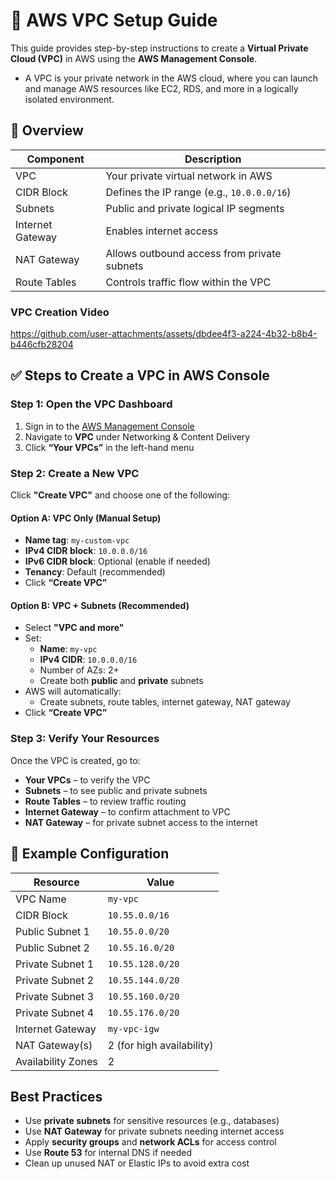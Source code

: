 # 🧱 AWS VPC Setup Guide

This guide provides step-by-step instructions to create a **Virtual Private Cloud (VPC)** in AWS using the **AWS Management Console**.

- A VPC is your private network in the AWS cloud, where you can launch and manage AWS resources like EC2, RDS, and more in a logically isolated environment.

## 🧭 Overview

| Component         | Description                               |
|------------------|-------------------------------------------|
| VPC              | Your private virtual network in AWS       |
| CIDR Block       | Defines the IP range (e.g., `10.0.0.0/16`) |
| Subnets          | Public and private logical IP segments     |
| Internet Gateway | Enables internet access                    |
| NAT Gateway      | Allows outbound access from private subnets|
| Route Tables     | Controls traffic flow within the VPC       |

### VPC Creation Video

https://github.com/user-attachments/assets/dbdee4f3-a224-4b32-b8b4-b446cfb28204



## ✅ Steps to Create a VPC in AWS Console

### Step 1: Open the VPC Dashboard

1. Sign in to the [AWS Management Console](https://console.aws.amazon.com/)
2. Navigate to **VPC** under Networking & Content Delivery
3. Click **“Your VPCs”** in the left-hand menu


### Step 2: Create a New VPC

Click **"Create VPC"** and choose one of the following:

#### Option A: VPC Only (Manual Setup)

- **Name tag**: `my-custom-vpc`
- **IPv4 CIDR block**: `10.0.0.0/16`
- **IPv6 CIDR block**: Optional (enable if needed)
- **Tenancy**: Default (recommended)
- Click **“Create VPC”**

#### Option B: VPC + Subnets (Recommended)

- Select **"VPC and more"**
- Set:
  - **Name**: `my-vpc`
  - **IPv4 CIDR**: `10.0.0.0/16`
  - Number of AZs: 2+
  - Create both **public** and **private** subnets
- AWS will automatically:
  - Create subnets, route tables, internet gateway, NAT gateway
- Click **“Create VPC”**


### Step 3: Verify Your Resources

Once the VPC is created, go to:

- **Your VPCs** – to verify the VPC
- **Subnets** – to see public and private subnets
- **Route Tables** – to review traffic routing
- **Internet Gateway** – to confirm attachment to VPC
- **NAT Gateway** – for private subnet access to the internet


## 📌 Example Configuration

| Resource            | Value                        |
|---------------------|------------------------------|
| VPC Name            | `my-vpc`                     |
| CIDR Block          | `10.55.0.0/16`                |
| Public Subnet 1     | `10.55.0.0/20`    |
| Public Subnet 2     | `10.55.16.0/20`    |
| Private Subnet 1    | `10.55.128.0/20`    |
| Private Subnet 2    | `10.55.144.0/20`    |
| Private Subnet 3    | `10.55.160.0/20`    |
| Private Subnet 4    | `10.55.176.0/20`    |
| Internet Gateway    | `my-vpc-igw`                 |
| NAT Gateway(s)      | 2 (for high availability)    |
| Availability Zones  | 2                            |




## Best Practices

-  Use **private subnets** for sensitive resources (e.g., databases)
-  Use **NAT Gateway** for private subnets needing internet access
-  Apply **security groups** and **network ACLs** for access control
-  Use **Route 53** for internal DNS if needed
-  Clean up unused NAT or Elastic IPs to avoid extra cost



